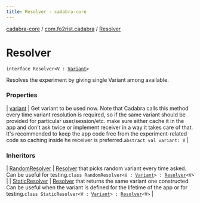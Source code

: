 ```yaml
---
title: Resolver - cadabra-core
---
```


[cadabra-core](../../index.html) / [com.fo2rist.cadabra](../index.html) / [Resolver](./index.html)

# Resolver

`interface Resolver<V : `[`Variant`](../-variant/index.html)`>`

Resolves the experiment by giving single Variant among available.

### Properties

| [variant](variant.html) | Get variant to be used now. Note that Cadabra calls this method every time variant resolution is required, so if the same variant should be provided for particular user/session/etc. make sure either cache it in the app and don't ask twice or implement receiver in a way it takes care of that. It's recommended to keep the app code free from the experiment-related code so caching inside he receiver is preferred.`abstract val variant: V` |

### Inheritors

| [RandomResolver](../../com.fo2rist.cadabra.resolvers/-random-resolver/index.html) | [Resolver](./index.html) that picks random variant every time asked. Can be useful for testing.`class RandomResolver<V : `[`Variant`](../-variant/index.html)`> : `[`Resolver`](./index.html)`<V>` |
| [StaticResolver](../../com.fo2rist.cadabra.resolvers/-static-resolver/index.html) | [Resolver](./index.html) that returns the same variant one constructed. Can be useful when the variant is defined for the lifetime of the app or for testing.`class StaticResolver<V : `[`Variant`](../-variant/index.html)`> : `[`Resolver`](./index.html)`<V>` |

